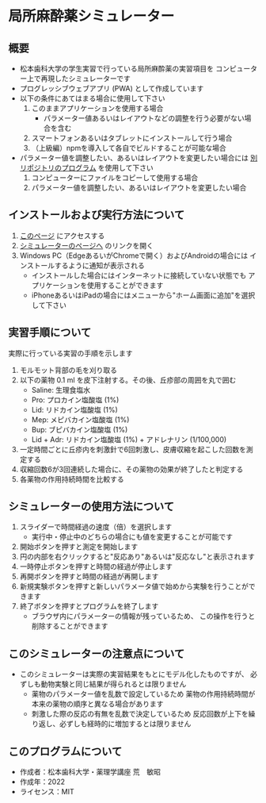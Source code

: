 
# 局所麻酔薬シミュレーター

## 概要
- 松本歯科大学の学生実習で行っている局所麻酔薬の実習項目を
  コンピューター上で再現したシミュレーターです
- プログレッシブウェブアプリ (PWA) として作成しています
- 以下の条件にあてはまる場合に使用して下さい
    1. このままアプリケーションを使用する場合
        - パラメーター値あるいはレイアウトなどの調整を行う必要がない場合を含む
    1. スマートフォンあるいはタブレットにインストールして行う場合
    1. （上級編）npmを導入して各自でビルドすることが可能な場合
- パラメーター値を調整したい、あるいはレイアウトを変更したい場合には
  [別リポジトリのプログラム](https://github.com/toshi-ara/simla)
  を使用して下さい
    1. コンピューターにファイルをコピーして使用する場合
    1. パラメーター値を調整したい、あるいはレイアウトを変更したい場合

## インストールおよび実行方法について
1. [このページ](https://toshi-ara.github.io/simla-ts/) にアクセスする
1. [シミュレーターのページへ](https://toshi-ara.github.io/simla-ts/sim_local_anesthetics.html)
   のリンクを開く
1. Windows PC（EdgeあるいがChromeで開く）およびAndroidの場合には
  インストールするように通知が表示される
    - インストールした場合にはインターネットに接続していない状態でも
      アプリケーションを使用することができます
    - iPhoneあるいはiPadの場合にはメニューから"ホーム画面に追加"を選択して下さい

## 実習手順について
実際に行っている実習の手順を示します

1. モルモット背部の毛を刈り取る
1. 以下の薬物 0.1 ml を皮下注射する。その後、丘疹部の周囲を丸で囲む
    - Saline: 生理食塩水
    - Pro: プロカイン塩酸塩 (1%)
    - Lid: リドカイン塩酸塩 (1%)
    - Mep: メピバカイン塩酸塩 (1%)
    - Bup: ブピバカイン塩酸塩 (1%)
    - Lid + Adr: リドカイン塩酸塩 (1%) + アドレナリン (1/100,000)
1. 一定時間ごとに丘疹内を刺激針で6回刺激し、皮膚収縮を起こした回数を測定する
1. 収縮回数6が3回連続した場合に、その薬物の効果が終了したと判定する
1. 各薬物の作用持続時間を比較する

## シミュレーターの使用方法について
1. スライダーで時間経過の速度（倍）を選択します
    - 実行中・停止中のどちらの場合にも値を変更することが可能です
1. 開始ボタンを押すと測定を開始します
1. 円の内部を右クリックすると"反応あり"あるいは"反応なし"と表示されます
1. 一時停止ボタンを押すと時間の経過が停止します
1. 再開ボタンを押すと時間の経過が再開します
1. 新規実験ボタンを押すと新しいパラメータ値で始めから実験を行うことができます
1. 終了ボタンを押すとプログラムを終了します
    - ブラウザ内にパラメーターの情報が残っているため、
      この操作を行うと削除することができます

## このシミュレーターの注意点について
- このシミュレーターは実際の実習結果をもとにモデル化したものですが、
  必ずしも動物実験と同じ結果が得られるとは限りません
    - 薬物のパラメーター値を乱数で設定しているため
      薬物の作用持続時間が本来の薬物の順序と異なる場合があります
    - 刺激した際の反応の有無を乱数で決定しているため
      反応回数が上下を繰り返し、必ずしも経時的に増加するとは限りません

## このプログラムについて
- 作成者：松本歯科大学・薬理学講座 荒　敏昭
- 作成年：2022
- ライセンス：MIT
